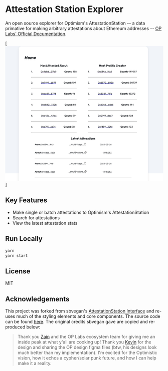 # Attestation Station Explorer
An open source explorer for Optimism's AttestationStation -- a data primative for making arbitrary attestations about Ethereum addresses -- [OP Labs' Official Documentation](https://community.optimism.io/docs/governance/attestation-station/#).

[![attestationstation-explorer](./attestationstation-explorer.png)]

## Key Features

- Make single or batch attestations to Optimism's AttestationStation
- Search for attestations
- View the latest attestation stats

## Run Locally

```
yarn
yarn start
```

## License

MIT

## Acknowledgements

This project was forked from sbvegan's [AttestationStation Interface](https://attestaionstation.xyz) and re-uses much of the styling elements and core components. The source code can be found [here](https://github.com/sbvegan/attestation-station-interface). The original credits sbvegan gave are copied and re-produced below:

> Thank you [Zain](https://twitter.com/zainbacchus) and the OP Labs ecosystem team for giving me an inside peak at what y'all are cooking up! Thank you [Kevin](https://twitter.com/lanceplaine) for the design and sharing the OP design figma files (btw, his designs look much better than my implementation). I'm excited for the Optimistic vision, how it echos a cypher/solar punk future, and how I can help make it a reality.
